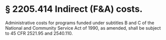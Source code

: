 # § 2205.414   Indirect (F&A) costs.

Administrative costs for programs funded under subtitles B and C of the National and Community Service Act of 1990, as amended, shall be subject to 45 CFR 2521.95 and 2540.110.




